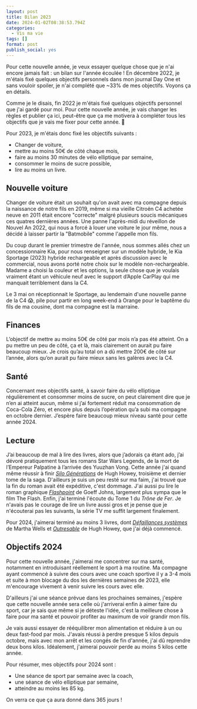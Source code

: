 ```yaml
---
layout: post
title: Bilan 2023
date: 2024-01-02T08:38:53.794Z
categories:
  - Vis ma vie
tags: []
format: post
publish_social: yes
---
```

Pour cette nouvelle année, je veux essayer quelque chose que je n'ai encore jamais fait : un bilan sur l'année écoulée ! En décembre 2022, je m'étais fixé quelques objectifs personnels dans mon journal Day One et sans vouloir spoiler, je n'ai complété que ~33% de mes objectifs. Voyons ça en détails.<!--more-->

Comme je le disais, fin 2022 je m'étais fixé quelques objectifs personnel que j'ai gardé pour moi. Pour cette nouvelle année, je vais changer les règles et publier ça ici, peut-être que ça me motivera à compléter tous les objectifs que je vais me fixer pour cette année. 🤞

Pour 2023, je m'étais donc fixé les objectifs suivants :

* Changer de voiture,
* mettre au moins 50€ de côté chaque mois,
* faire au moins 30 minutes de vélo elliptique par semaine,
* consommer le moins de sucre possible,
* lire au moins un livre.

## Nouvelle voiture

Changer de voiture était un souhait qu'on avait avec ma compagne depuis la naissance de notre fils en 2019, même si ma vieille Citroën C4 achetée neuve en 2011 était encore "correcte" malgré plusieurs soucis mécaniques ces quatres dernières années. Une panne l'après-midi du réveillon de Nouvel An 2022, qui nous a forcé à louer une voiture le jour même, nous a décidé à laisser partir la "Batmobile" comme l'appelle mon fils. 

Du coup durant le premier trimestre de l'année, nous sommes allés chez un concessionnaire Kia, pour nous renseigner sur un modèle hybride, le Kia Sportage (2023) hybride rechargeable et après discussion avec le commercial, nous avons porté notre choix sur le modèle non-rechargeable. Madame a choisi la couleur et les options, la seule chose que je voulais vraiment étant un véhicule neuf avec le support d’Apple CarPlay qui me manquait terriblement dans la C4.

Le 3 mai on réceptionnait le Sportage, au lendemain d'une nouvelle panne de la C4 😱, pile pour partir en long week-end à Orange pour le baptême du fils de ma cousine, dont ma compagne est la marraine. 

## Finances

L’objectif de mettre au moins 50€ de côté par mois n’a pas été atteint. On a pu mettre un peu de côté, ça et là, mais clairement on aurait pu faire beaucoup mieux. Je crois qu’au total on a dû mettre 200€ de côté sur l’année, alors qu’on aurait pu faire mieux sans les galères avec la C4.

## Santé

Concernant mes objectifs santé, à savoir faire du vélo elliptique régulièrement et consommer moins de sucre, on peut clairement dire que je n’en ai atteint aucun, même si j’ai fortement réduit ma consommation de Coca-Cola Zéro, et encore plus depuis l’opération qu’a subi ma compagne en octobre dernier. J’espère faire beaucoup mieux niveau santé pour cette année 2024.

## Lecture

J’ai beaucoup de mal à lire des livres, alors que j’adorais ça étant ado, j’ai dévoré pratiquement tous les romans Star Wars Legends, de la mort de l’Empereur Palpatine à l’arrivée des Yuuzhan Vong. Cette année j'ai quand même réussir à finir *[Silo Générations](https://www.goodreads.com/book/show/49443465-silo-g-n-rations)* de Hugh Howey, troisième et dernier tome de la saga. D'ailleurs je suis un peu resté sur ma faim, j'ai trouvé que la fin du roman avait été expéditive, c'est dommage. J'ai aussi pu lire le roman graphique *[Flashpoint](https://www.goodreads.com/book/show/62241455-urban-comics-nomad)* de Goeff Johns, largement plus sympa que le film The Flash. Enfin, j'ai terminé l'écoute du Tome 1 du *Trône de Fer*. Je n'avais pas le courage de lire un livre aussi gros et je pense que je n'écouterai pas les suivants, la série TV me suffit largement finalement.

Pour 2024, j'aimerai terminé au moins 3 livres, dont *[Défaillances systèmes](https://www.goodreads.com/book/show/45313055-d-faillances-syst-mes)* de Martha Wells et *[Outresable](https://www.goodreads.com/book/show/52530301-outresable)* de Hugh Howey, que j'ai déjà commencé.

## Objectifs 2024

Pour cette nouvelle année, j'aimerai me concentrer sur ma santé, notamment en introduisant réellement le sport à ma routine. Ma compagne ayant commencé à suivre des cours avec une coach sportive il y a 3-4 mois et suite à mon blocage du dos les dernières semaines de 2023, elle m'encourage vivement à venir suivre les cours avec elle. 

D'ailleurs j'ai une séance prévue dans les prochaines semaines, j'espère que cette nouvelle année sera celle où j'arriverai enfin à aimer faire du sport, car je sais que même si je déteste l'idée, c'est la meilleure chose à faire pour ma santé et pouvoir profiter au maximum de voir grandir mon fils. 

Je vais aussi essayer de rééquilibrer mon alimentation et réduire à un ou deux fast-food par mois. J'avais réussi à perdre presque 5 kilos depuis octobre, mais avec mon arrêt et les congés de fin d'année, j'ai dû reprendre deux bons kilos. Idéalement, j'aimerai pouvoir perde au moins 5 kilos cette année.

Pour résumer, mes objectifs pour 2024 sont :

* Une séance de sport par semaine avec la coach,
* une séance de vélo elliptique par semaine,
* atteindre au moins les 85 kg.

On verra ce que ça aura donné dans 365 jours !